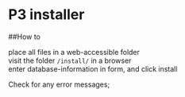 # P3 installer

##How to

place all files in a web-accessible folder\
visit the folder `/install/` in a browser\
enter database-information in form, and click install

Check for any error messages;
